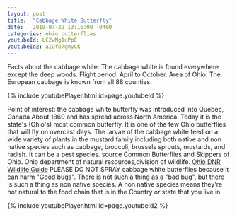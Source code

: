 ```yaml
---
layout: post
title:  "Cabbage White Butterfly"
date:   2019-07-22 13:16:00 -0400
categories: ohio butterflies
youtubeId: LC2wNg1uPpE
youtubeId2: aIOfo7gmyCk 
---
```

Facts about the cabbage white: The cabbage white is found everywhere except the deep woods. Flight period: April to October. Area of Ohio: The European cabbage is known from all 88 counties.

{% include youtubePlayer.html id=page.youtubeId %}

 Point of interest: the cabbage white butterfly was introduced into Quebec, Canada About 1860 and has spread across North America. Today it is the state's (Ohio's) most common butterfly. It is one of the few Ohio butterflies that will fly on overcast days. The larvae of the cabbage white feed on a wide variety of plants in the mustard family including both native and non native species such as cabbage, broccoli, brussels sprouts, mustards, and radish. It can be a pest species.
source Common Butterflies and Skippers of Ohio. Ohio department of natural resources,division of wildlife. 
[ Ohio DNR Wildlife Guide](http://wildlife.ohiodnr.gov/species-and-habitats/species-guide-index/butterflies-skippers/cabbage-white)
                                        PLEASE DO NOT SPRAY cabbage white butterflies because it can harm "Good bugs". There is not such a thing as a "bad bug", but there is such a thing as non native species. A non native species means they're not natural to the food chain that is in the Country or state that you live in. 

{% include youtubePlayer.html id=page.youtubeId2 %}
